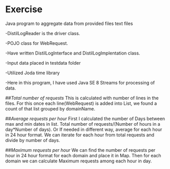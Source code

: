 # Exercise
Java program to aggregate data from provided files text files

-DistilLogReader is the driver class.

-POJO class for WebRequest.

-Have written DistilLogInterface and DistilLogImplentation class. 

-Input data placed in testdata folder

-Utilized Joda time library

-Here in this program, I have used Java SE 8 Streams for processing of data.


##*Total number of requests*
This is calculated with number of lines in the files. For this once each line(WebRequest) is added into List, we found a count of that list grouped by domainName.

##*Average requests per hour*
First I calculated the number of Days between max and min dates in list.
Total number of requests/(Number of hours in a day*Number of days).
Or
If needed in different way, average for each hour in 24 hour format. We can iterate for each hour from total requests and divide by number of days.

##*Maximum requests per hour*
We can find the number of requests per hour in 24 hour format for each domain and place it in Map. Then for each domain we can calculate Maximum requests among each hour in day.



